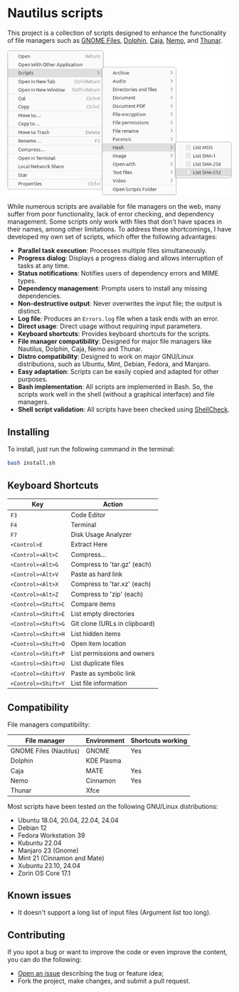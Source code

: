 # Nautilus scripts

This project is a collection of scripts designed to enhance the functionality of file managers such as [GNOME Files](https://gitlab.gnome.org/GNOME/nautilus), [Dolphin](https://github.com/KDE/dolphin), [Caja](https://github.com/mate-desktop/caja), [Nemo](https://github.com/linuxmint/nemo), and [Thunar](https://gitlab.xfce.org/xfce/thunar).

![screenshot](.assets/screenshot.png)

While numerous scripts are available for file managers on the web, many suffer from poor functionality, lack of error checking, and dependency management. Some scripts only work with files that don't have spaces in their names, among other limitations. To address these shortcomings, I have developed my own set of scripts, which offer the following advantages:

- **Parallel task execution**: Processes multiple files simultaneously.
- **Progress dialog**: Displays a progress dialog and allows interruption of tasks at any time.
- **Status notifications**: Notifies users of dependency errors and MIME types.
- **Dependency management**: Prompts users to install any missing dependencies.
- **Non-destructive output**: Never overwrites the input file; the output is distinct.
- **Log file**: Produces an `Errors.log` file when a task ends with an error.
- **Direct usage**: Direct usage without requiring input parameters.
- **Keyboard shortcuts**: Provides keyboard shortcuts for the scripts.
- **File manager compatibility**: Designed for major file managers like Nautilus, Dolphin, Caja, Nemo and Thunar.
- **Distro compatibility**: Designed to work on major GNU/Linux distributions, such as Ubuntu, Mint, Debian, Fedora, and Manjaro.
- **Easy adaptation**: Scripts can be easily copied and adapted for other purposes.
- **Bash implementation**: All scripts are implemented in Bash. So, the scripts work well in the shell (without a graphical interface) and file managers.
- **Shell script validation**: All scripts have been checked using [ShellCheck](https://github.com/koalaman/shellcheck).

## Installing

To install, just run the following command in the terminal:

```sh
bash install.sh
```

## Keyboard Shortcuts

| Key                 | Action                        |
| ------------------- | ----------------------------- |
| `F3`                | Code Editor                   |
| `F4`                | Terminal                      |
| `F7`                | Disk Usage Analyzer           |
| `<Control>E`        | Extract Here                  |
| `<Control><Alt>C`   | Compress...                   |
| `<Control><Alt>G`   | Compress to 'tar.gz' (each)   |
| `<Control><Alt>V`   | Paste as hard link            |
| `<Control><Alt>X`   | Compress to 'tar.xz' (each)   |
| `<Control><Alt>Z`   | Compress to 'zip' (each)      |
| `<Control><Shift>C` | Compare items                 |
| `<Control><Shift>E` | List empty directories        |
| `<Control><Shift>G` | Git clone (URLs in clipboard) |
| `<Control><Shift>H` | List hidden items             |
| `<Control><Shift>O` | Open item location            |
| `<Control><Shift>P` | List permissions and owners   |
| `<Control><Shift>U` | List duplicate files          |
| `<Control><Shift>V` | Paste as symbolic link        |
| `<Control><Shift>Y` | List file information         |

## Compatibility

File managers compatibility:

| File manager           | Environment | Shortcuts working |
| ---------------------- | ----------- | ----------------- |
| GNOME Files (Nautilus) | GNOME       | Yes               |
| Dolphin                | KDE Plasma  |                   |
| Caja                   | MATE        | Yes               |
| Nemo                   | Cinnamon    | Yes               |
| Thunar                 | Xfce        |                   |

Most scripts have been tested on the following GNU/Linux distributions:

- Ubuntu 18.04, 20.04, 22.04, 24.04
- Debian 12
- Fedora Workstation 39
- Kubuntu 22.04
- Manjaro 23 (Gnome)
- Mint 21 (Cinnamon and Mate)
- Xubuntu 23.10, 24.04
- Zorin OS Core 17.1

## Known issues

- It doesn't support a long list of input files (Argument list too long).

## Contributing

If you spot a bug or want to improve the code or even improve the content, you can do the following:

- [Open an issue](https://github.com/cfgnunes/nautilus-scripts/issues/new)
  describing the bug or feature idea;
- Fork the project, make changes, and submit a pull request.
